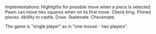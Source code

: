 Implementations:
Highligths for possible move when a piece is selected.
Pawn can move two squares when on its first move.
Check king.
Pinned pieces.
Abillity to castle.
Draw.
Stalemate.
Checkmate.

The game is "single player" as in "one mouse - two players".
